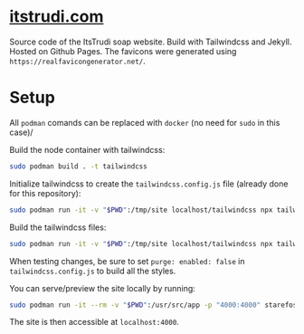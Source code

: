 # [itstrudi.com](www.itstrudi.com) 

Source code of the ItsTrudi soap website. Build with Tailwindcss and Jekyll. Hosted on Github Pages.
The favicons were generated using `https://realfavicongenerator.net/`.

# Setup

All `podman` comands can be replaced with `docker` (no need for `sudo` in this case)/

Build the node container with tailwindcss:

```bash
sudo podman build . -t tailwindcss
```

Initialize tailwindcss to create the `tailwindcss.config.js` file (already done for this repository):

```bash
sudo podman run -it -v "$PWD":/tmp/site localhost/tailwindcss npx tailwindcss init
```

Build the tailwindcss files:

```bash
sudo podman run -it -v "$PWD":/tmp/site localhost/tailwindcss npx tailwindcss build styles.css -o ./assets/output.css
```

When testing changes, be sure to set `purge: enabled: false` in `tailwindcss.config.js` to build all the styles.

You can serve/preview the site locally by running:

```bash
sudo podman run -it --rm -v "$PWD":/usr/src/app -p "4000:4000" starefossen/github-pages
```

The site is then accessible at `localhost:4000`.
